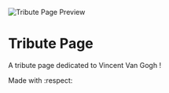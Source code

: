 ![Tribute Page Preview](images/TributePage_preview.jpg)

# Tribute Page
A tribute page dedicated to Vincent Van Gogh !<br/>


Made with :respect:

